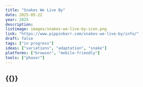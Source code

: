 ```yaml
---
title: "Snakes We Live By"
date: 2025-05-22
year: 2025
description: 
listimage: images/snakes-we-live-by-icon.png
link: "https://www.pippinbarr.com/snakes-we-live-by/info/"
draft: false
tags: ["in progress"]
ideas: ["variations", "adaptation", "snake"]
platforms: ["browser", "mobile-friendly"]
tools: ["phaser"]
---
```


## {{<param title >}}
